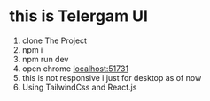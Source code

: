 # this is Telergam UI
1. clone The Project 
2. npm i 
3. npm run dev
4. open chrome [localhost:51731](http://localhost:5173/)
5. this is not responsive i just for desktop as of now 
6. Using TailwindCss and React.js